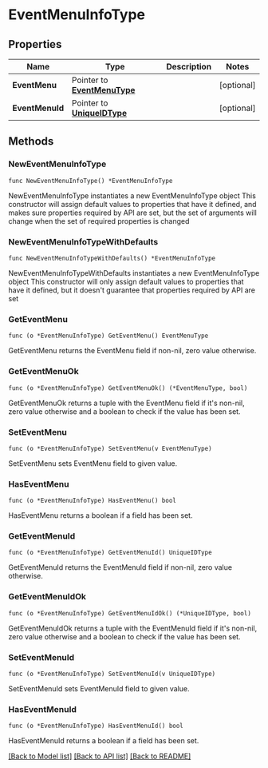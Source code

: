 # EventMenuInfoType

## Properties

Name | Type | Description | Notes
------------ | ------------- | ------------- | -------------
**EventMenu** | Pointer to [**EventMenuType**](EventMenuType.md) |  | [optional] 
**EventMenuId** | Pointer to [**UniqueIDType**](UniqueIDType.md) |  | [optional] 

## Methods

### NewEventMenuInfoType

`func NewEventMenuInfoType() *EventMenuInfoType`

NewEventMenuInfoType instantiates a new EventMenuInfoType object
This constructor will assign default values to properties that have it defined,
and makes sure properties required by API are set, but the set of arguments
will change when the set of required properties is changed

### NewEventMenuInfoTypeWithDefaults

`func NewEventMenuInfoTypeWithDefaults() *EventMenuInfoType`

NewEventMenuInfoTypeWithDefaults instantiates a new EventMenuInfoType object
This constructor will only assign default values to properties that have it defined,
but it doesn't guarantee that properties required by API are set

### GetEventMenu

`func (o *EventMenuInfoType) GetEventMenu() EventMenuType`

GetEventMenu returns the EventMenu field if non-nil, zero value otherwise.

### GetEventMenuOk

`func (o *EventMenuInfoType) GetEventMenuOk() (*EventMenuType, bool)`

GetEventMenuOk returns a tuple with the EventMenu field if it's non-nil, zero value otherwise
and a boolean to check if the value has been set.

### SetEventMenu

`func (o *EventMenuInfoType) SetEventMenu(v EventMenuType)`

SetEventMenu sets EventMenu field to given value.

### HasEventMenu

`func (o *EventMenuInfoType) HasEventMenu() bool`

HasEventMenu returns a boolean if a field has been set.

### GetEventMenuId

`func (o *EventMenuInfoType) GetEventMenuId() UniqueIDType`

GetEventMenuId returns the EventMenuId field if non-nil, zero value otherwise.

### GetEventMenuIdOk

`func (o *EventMenuInfoType) GetEventMenuIdOk() (*UniqueIDType, bool)`

GetEventMenuIdOk returns a tuple with the EventMenuId field if it's non-nil, zero value otherwise
and a boolean to check if the value has been set.

### SetEventMenuId

`func (o *EventMenuInfoType) SetEventMenuId(v UniqueIDType)`

SetEventMenuId sets EventMenuId field to given value.

### HasEventMenuId

`func (o *EventMenuInfoType) HasEventMenuId() bool`

HasEventMenuId returns a boolean if a field has been set.


[[Back to Model list]](../README.md#documentation-for-models) [[Back to API list]](../README.md#documentation-for-api-endpoints) [[Back to README]](../README.md)


